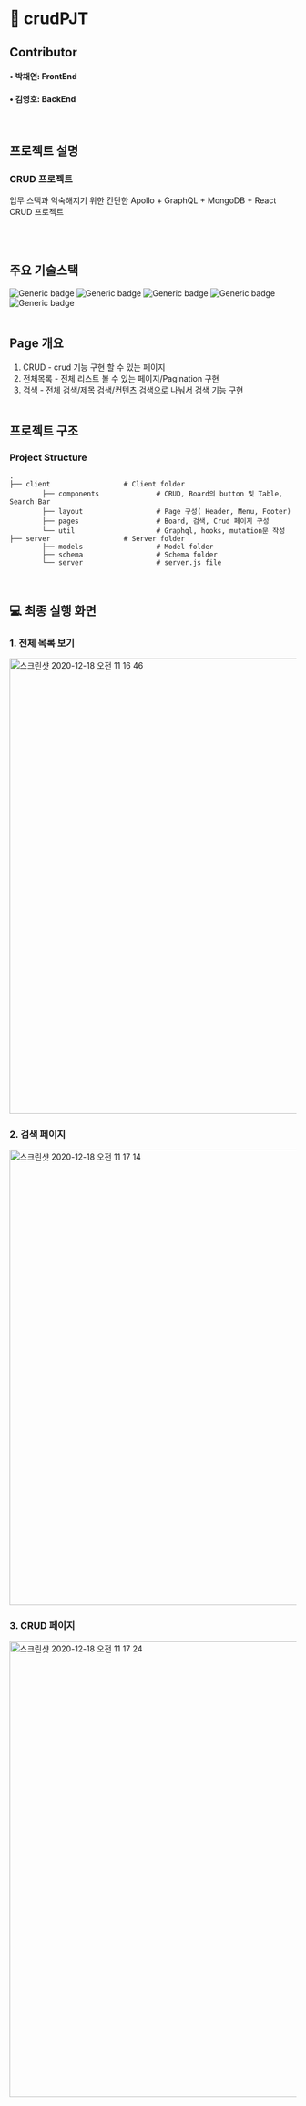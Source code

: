 

# 📁 crudPJT




## Contributor
#### • 박채연: FrontEnd
#### • 김영호: BackEnd

<br>

## 프로젝트 설명
### <strong> CRUD 프로젝트 <br> </strong>
업무 스택과 익숙해지기 위한 간단한 Apollo + GraphQL + MongoDB + React CRUD 프로젝트

<br><br>

## 주요 기술스택

![Generic badge](https://img.shields.io/badge/platform-Web-brightgreen.svg) ![Generic badge](https://img.shields.io/badge/library-React-blue.svg) ![Generic badge](https://img.shields.io/badge/library-Apollo-green.svg)
![Generic badge](https://img.shields.io/badge/database-MongoDB-yellow.svg) ![Generic badge](https://img.shields.io/badge/language-JavaScript,GraphQL-important.svg)
<br><br>

## Page 개요

1. CRUD - crud 기능 구현 할 수 있는 페이지<br>
2. 전체목록 - 전체 리스트 볼 수 있는 페이지/Pagination 구현<br>
3. 검색 - 전체 검색/제목 검색/컨텐츠 검색으로 나눠서 검색 기능 구현
<br><br>

## 프로젝트 구조

### Project Structure

    .
    ├── client                  # Client folder
            ├── components              # CRUD, Board의 button 및 Table, Search Bar
            ├── layout                  # Page 구성( Header, Menu, Footer)
            ├── pages                   # Board, 검색, Crud 페이지 구성
            └── util                    # Graphql, hooks, mutation문 작성
    ├── server                  # Server folder
            ├── models                  # Model folder
            ├── schema                  # Schema folder
            └── server                  # server.js file
<br>



## 💻 최종 실행 화면

### 1. 전체 목록 보기
<img width="800" alt="스크린샷 2020-12-18 오전 11 16 46" src="https://user-images.githubusercontent.com/75648425/102566346-b5d10500-4122-11eb-8c13-620d7dae2f13.png">

### 2. 검색 페이지
<img width="800" alt="스크린샷 2020-12-18 오전 11 17 14" src="https://user-images.githubusercontent.com/75648425/102566340-b4074180-4122-11eb-9bf3-b8579540f240.png">


### 3. CRUD 페이지
<img width="800" alt="스크린샷 2020-12-18 오전 11 17 24" src="https://user-images.githubusercontent.com/75648425/102566343-b5386e80-4122-11eb-819b-ba03c94b2e40.png">

<br>
